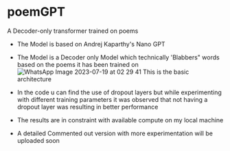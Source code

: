 # poemGPT
 A Decoder-only transformer trained on poems
- The Model is based on Andrej Kaparthy's Nano GPT
- The Model is a Decoder only Model which technically 'Blabbers" words based on the poems it has been trained on
  ![WhatsApp Image 2023-07-19 at 02 29 41](https://github.com/angry-kratos/poemGPT/assets/99096395/4ed38a7e-6e40-4e0d-8238-f259e5d14430)
This is the basic architecture

- In the code u can find the use of dropout layers but while experimenting with different training parameters it was observed that not having a dropout layer was resulting in better performance
- The results are in constraint with available compute on my local machine 
- A detailed Commented out version with more experimentation will be uploaded soon
  
